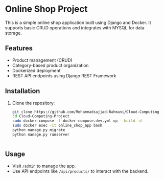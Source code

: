 # Online Shop Project

This is a simple online shop application built using Django and Docker. It supports basic CRUD operations and integrates with MYSQL for data storage.

## Features

- Product management (CRUD)
- Category-based product organization
- Dockerized deployment
- REST API endpoints using Django REST Framework

## Installation

1. Clone the repository:
   ```bash
   git clone https://github.com/Mohammadsajjad-Rahmani/Cloud-Computing-Project.git
   cd Cloud-Computing-Project
   sudo docker-compose -f docker-compose.dev.yml up --build -d
   sudo docker exec -it online_shop_app bash
   python manage.py migrate
   python manage.py runserver



## Usage

- Visit `/admin` to manage the app.
- Use API endpoints like `/api/products/` to interact with the backend.
